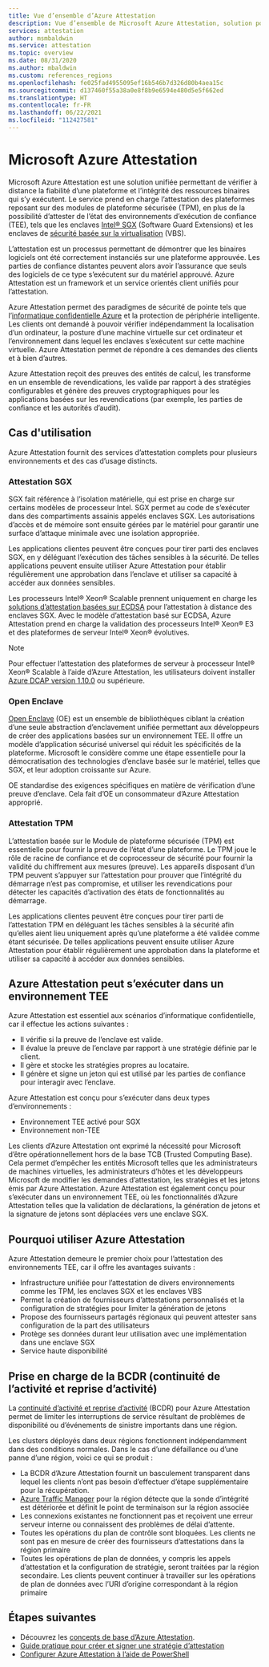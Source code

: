 ```yaml
---
title: Vue d’ensemble d’Azure Attestation
description: Vue d’ensemble de Microsoft Azure Attestation, solution pour l’attestation des environnements d’exécution approuvés (TEE, Trusted Execution Environment).
services: attestation
author: msmbaldwin
ms.service: attestation
ms.topic: overview
ms.date: 08/31/2020
ms.author: mbaldwin
ms.custom: references_regions
ms.openlocfilehash: fe025fad4955095ef16b546b7d326d80b4aea15c
ms.sourcegitcommit: d137460f55a38a0e8f8b9e6594e480d5e5f662ed
ms.translationtype: HT
ms.contentlocale: fr-FR
ms.lasthandoff: 06/22/2021
ms.locfileid: "112427581"
---
```

# <a name="microsoft-azure-attestation"></a>Microsoft Azure Attestation 

Microsoft Azure Attestation est une solution unifiée permettant de vérifier à distance la fiabilité d’une plateforme et l’intégrité des ressources binaires qui s’y exécutent. Le service prend en charge l’attestation des plateformes reposant sur des modules de plateforme sécurisée (TPM), en plus de la possibilité d’attester de l’état des environnements d’exécution de confiance (TEE), tels que les enclaves [Intel® SGX](https://www.intel.com/content/www/us/en/architecture-and-technology/software-guard-extensions.html) (Software Guard Extensions) et les enclaves de [sécurité basée sur la virtualisation](/windows-hardware/design/device-experiences/oem-vbs) (VBS). 

L’attestation est un processus permettant de démontrer que les binaires logiciels ont été correctement instanciés sur une plateforme approuvée. Les parties de confiance distantes peuvent alors avoir l’assurance que seuls des logiciels de ce type s’exécutent sur du matériel approuvé. Azure Attestation est un framework et un service orientés client unifiés pour l’attestation.

Azure Attestation permet des paradigmes de sécurité de pointe tels que l’[informatique confidentielle Azure](../confidential-computing/overview.md) et la protection de périphérie intelligente. Les clients ont demandé à pouvoir vérifier indépendamment la localisation d’un ordinateur, la posture d’une machine virtuelle sur cet ordinateur et l’environnement dans lequel les enclaves s’exécutent sur cette machine virtuelle. Azure Attestation permet de répondre à ces demandes des clients et à bien d’autres.

Azure Attestation reçoit des preuves des entités de calcul, les transforme en un ensemble de revendications, les valide par rapport à des stratégies configurables et génère des preuves cryptographiques pour les applications basées sur les revendications (par exemple, les parties de confiance et les autorités d’audit).

## <a name="use-cases"></a>Cas d'utilisation

Azure Attestation fournit des services d’attestation complets pour plusieurs environnements et des cas d’usage distincts.

### <a name="sgx-attestation"></a>Attestation SGX

SGX fait référence à l’isolation matérielle, qui est prise en charge sur certains modèles de processeur Intel. SGX permet au code de s’exécuter dans des compartiments assainis appelés enclaves SGX. Les autorisations d’accès et de mémoire sont ensuite gérées par le matériel pour garantir une surface d’attaque minimale avec une isolation appropriée.

Les applications clientes peuvent être conçues pour tirer parti des enclaves SGX, en y déléguant l’exécution des tâches sensibles à la sécurité. De telles applications peuvent ensuite utiliser Azure Attestation pour établir régulièrement une approbation dans l’enclave et utiliser sa capacité à accéder aux données sensibles.

Les processeurs Intel® Xeon® Scalable prennent uniquement en charge les [solutions d’attestation basées sur ECDSA](https://software.intel.com/content/www/us/en/develop/topics/software-guard-extensions/attestation-services.html#Elliptic%20Curve%20Digital%20Signature%20Algorithm%20(ECDSA)%20Attestation) pour l’attestation à distance des enclaves SGX. Avec le modèle d’attestation basé sur ECDSA, Azure Attestation prend en charge la validation des processeurs Intel® Xeon® E3 et des plateformes de serveur Intel® Xeon® évolutives. 

> [!NOTE]
> Pour effectuer l’attestation des plateformes de serveur à processeur Intel® Xeon® Scalable à l’aide d’Azure Attestation, les utilisateurs doivent installer [Azure DCAP version 1.10.0](https://github.com/microsoft/Azure-DCAP-Client) ou supérieure.

### <a name="open-enclave"></a>Open Enclave
[Open Enclave](https://openenclave.io/sdk/) (OE) est un ensemble de bibliothèques ciblant la création d’une seule abstraction d’enclavement unifiée permettant aux développeurs de créer des applications basées sur un environnement TEE. Il offre un modèle d’application sécurisé universel qui réduit les spécificités de la plateforme. Microsoft le considère comme une étape essentielle pour la démocratisation des technologies d’enclave basée sur le matériel, telles que SGX, et leur adoption croissante sur Azure.

OE standardise des exigences spécifiques en matière de vérification d’une preuve d’enclave. Cela fait d’OE un consommateur d’Azure Attestation approprié.

### <a name="tpm-attestation"></a>Attestation TPM 

L’attestation basée sur le Module de plateforme sécurisée (TPM) est essentielle pour fournir la preuve de l’état d’une plateforme. Le TPM joue le rôle de racine de confiance et de coprocesseur de sécurité pour fournir la validité du chiffrement aux mesures (preuve). Les appareils disposant d’un TPM peuvent s’appuyer sur l’attestation pour prouver que l’intégrité du démarrage n’est pas compromise, et utiliser les revendications pour détecter les capacités d’activation des états de fonctionnalités au démarrage. 

Les applications clientes peuvent être conçues pour tirer parti de l’attestation TPM en déléguant les tâches sensibles à la sécurité afin qu’elles aient lieu uniquement après qu’une plateforme a été validée comme étant sécurisée. De telles applications peuvent ensuite utiliser Azure Attestation pour établir régulièrement une approbation dans la plateforme et utiliser sa capacité à accéder aux données sensibles.

## <a name="azure-attestation-can-run-in-a-tee"></a>Azure Attestation peut s’exécuter dans un environnement TEE

Azure Attestation est essentiel aux scénarios d’informatique confidentielle, car il effectue les actions suivantes :

- Il vérifie si la preuve de l’enclave est valide.
- Il évalue la preuve de l’enclave par rapport à une stratégie définie par le client.
- Il gère et stocke les stratégies propres au locataire.
- Il génère et signe un jeton qui est utilisé par les parties de confiance pour interagir avec l’enclave.

Azure Attestation est conçu pour s’exécuter dans deux types d’environnements :
- Environnement TEE activé pour SGX
- Environnement non-TEE

Les clients d’Azure Attestation ont exprimé la nécessité pour Microsoft d’être opérationnellement hors de la base TCB (Trusted Computing Base). Cela permet d’empêcher les entités Microsoft telles que les administrateurs de machines virtuelles, les administrateurs d’hôtes et les développeurs Microsoft de modifier les demandes d’attestation, les stratégies et les jetons émis par Azure Attestation. Azure Attestation est également conçu pour s’exécuter dans un environnement TEE, où les fonctionnalités d’Azure Attestation telles que la validation de déclarations, la génération de jetons et la signature de jetons sont déplacées vers une enclave SGX.

## <a name="why-use-azure-attestation"></a>Pourquoi utiliser Azure Attestation

Azure Attestation demeure le premier choix pour l’attestation des environnements TEE, car il offre les avantages suivants : 

- Infrastructure unifiée pour l’attestation de divers environnements comme les TPM, les enclaves SGX et les enclaves VBS 
- Permet la création de fournisseurs d’attestations personnalisés et la configuration de stratégies pour limiter la génération de jetons
- Propose des fournisseurs partagés régionaux qui peuvent attester sans configuration de la part des utilisateurs
- Protège ses données durant leur utilisation avec une implémentation dans une enclave SGX
- Service haute disponibilité 

## <a name="business-continuity-and-disaster-recovery-bcdr-support"></a>Prise en charge de la BCDR (continuité de l’activité et reprise d’activité)

La [continuité d’activité et reprise d’activité](../best-practices-availability-paired-regions.md) (BCDR) pour Azure Attestation permet de limiter les interruptions de service résultant de problèmes de disponibilité ou d’événements de sinistre importants dans une région.

Les clusters déployés dans deux régions fonctionnent indépendamment dans des conditions normales. Dans le cas d’une défaillance ou d’une panne d’une région, voici ce qui se produit :

- La BCDR d’Azure Attestation fournit un basculement transparent dans lequel les clients n’ont pas besoin d’effectuer d’étape supplémentaire pour la récupération.
- [Azure Traffic Manager](../traffic-manager/index.yml) pour la région détecte que la sonde d’intégrité est détériorée et définit le point de terminaison sur la région associée
- Les connexions existantes ne fonctionnent pas et reçoivent une erreur serveur interne ou connaissent des problèmes de délai d’attente.
- Toutes les opérations du plan de contrôle sont bloquées. Les clients ne sont pas en mesure de créer des fournisseurs d’attestations dans la région primaire
- Toutes les opérations de plan de données, y compris les appels d’attestation et la configuration de stratégie, seront traitées par la région secondaire. Les clients peuvent continuer à travailler sur les opérations de plan de données avec l’URI d’origine correspondant à la région primaire

## <a name="next-steps"></a>Étapes suivantes
- Découvrez les [concepts de base d’Azure Attestation](basic-concepts.md).
- [Guide pratique pour créer et signer une stratégie d’attestation](author-sign-policy.md)
- [Configurer Azure Attestation à l’aide de PowerShell](quickstart-powershell.md)
